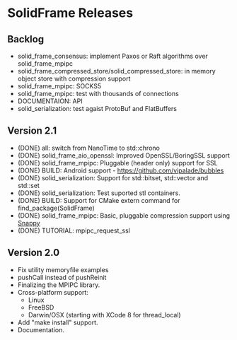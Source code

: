 # SolidFrame Releases

## Backlog

* solid_frame_consensus: implement Paxos or Raft algorithms over solid_frame_mpipc
* solid_frame_compressed_store/solid_compressed_store: in memory object store with compression support
* solid_frame_mpipc: SOCKS5
* solid_frame_mpipc: test with thousands of connections
* DOCUMENTAION: API
* solid_serialization: test agaist ProtoBuf and FlatBuffers

## Version 2.1
* (DONE) all: switch from NanoTime to std::chrono
* (DONE) solid_frame_aio_openssl: Improved OpenSSL/BoringSSL support
* (DONE) solid_frame_mpipc: Pluggable (header only) support for SSL
* (DONE) BUILD: Android support - https://github.com/vipalade/bubbles
* (DONE) solid_serialization: Support for std::bitset, std::vector<bool> and std::set
* (DONE) solid_serialization: Test suported stl containers.
* (DONE) BUILD: Support for CMake extern command for find_package(SolidFrame)
* (DONE) solid_frame_mpipc: Basic, pluggable compression support using [Snappy](https://google.github.io/snappy/)
* (DONE) TUTORIAL: mpipc_request_ssl


## Version 2.0
* Fix utility memoryfile examples
* pushCall instead of pushReinit
* Finalizing the MPIPC library.
* Cross-platform support:
    * Linux
    * FreeBSD
    * Darwin/OSX (starting with XCode 8 for thread_local)
* Add "make install" support.
* Documentation.

